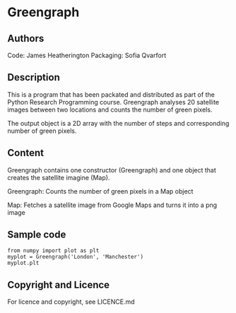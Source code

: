 Greengraph 
======================

Authors
--------
Code: James Heatherington
Packaging: Sofia Qvarfort

Description
------------
This is a program that has been packated and distributed as part of the Python Research Programming course. 
Greengraph analyses 20 satellite images between two locations and counts the number of green pixels. 


The output object is a 2D array with the number of steps and corresponding number of green pixels. 


Content
----------
Greengraph contains one constructor (Greengraph) and one object that creates the satellite imagine (Map). 

Greengraph:
Counts the number of green pixels in a Map object

Map:
Fetches a satellite image from Google Maps and turns it into a png image


Sample code
-------------
	
	from numpy import plot as plt
	myplot = Greengraph('London', 'Manchester')
	myplot.plt


Copyright and Licence
-----------------------
For licence and copyright, see LICENCE.md
